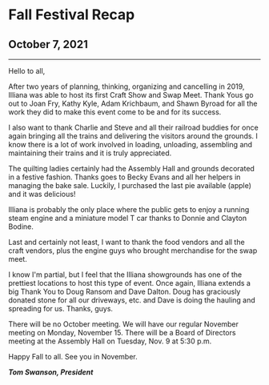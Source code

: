 # Fall Festival Recap

## October 7, 2021

---

Hello to all,

After two years of planning, thinking, organizing and cancelling in 2019, Illiana was able to host its first Craft Show and Swap Meet.
Thank Yous go out to Joan Fry, Kathy Kyle, Adam Krichbaum, and Shawn Byroad for all the work they did to make this event come to be and for its success.

I also want to thank Charlie and Steve and all their railroad buddies for once again bringing all the trains and delivering the visitors around the grounds.
I know there is a lot of work involved in loading, unloading, assembling and maintaining their trains and it is truly appreciated.

The quilting ladies certainly had the Assembly Hall and grounds decorated in a festive fashion.
Thanks goes to Becky Evans and all her helpers in managing the bake sale. Luckily, I purchased the last pie available (apple) and it was delicious!

Illiana is probably the only place where the public gets to enjoy a running steam engine and a miniature model T car thanks to Donnie and Clayton Bodine.

Last and certainly not least, I want to thank the food vendors and all the craft vendors, plus the engine guys who brought merchandise for the swap meet.

I know I'm partial, but I feel that the Illiana showgrounds has one of the prettiest locations to host this type of event.
Once again, Illiana extends a big Thank You to Doug Ransom and Dave Dalton. Doug has graciously donated stone for all our driveways, etc. and Dave is doing the hauling and spreading for us. Thanks, guys.

There will be no October meeting.
We will have our regular November meeting on Monday, November 15.
There will be a Board of Directors meeting at the Assembly Hall on Tuesday, Nov. 9 at 5:30 p.m.

Happy Fall to all. See you in November.

***Tom Swanson, President***
